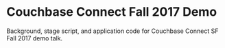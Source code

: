 # Couchbase Connect Fall 2017 Demo

Background, stage script, and application code for Couchbase Connect SF Fall 2017 demo talk.